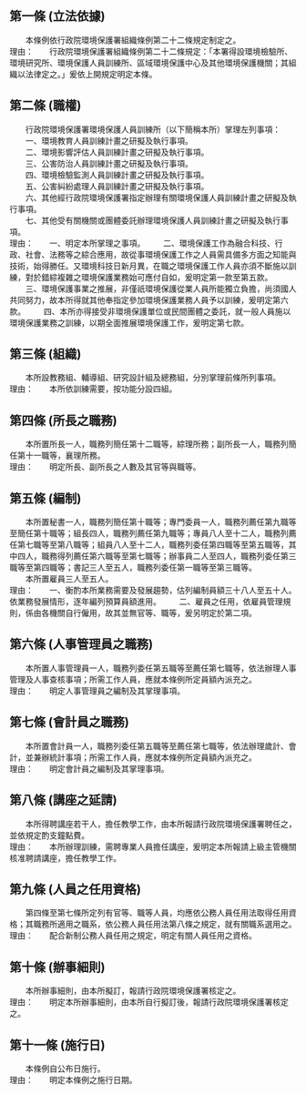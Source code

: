 第一條 (立法依據)
-----------------
　　本條例依行政院環境保護署組織條例第二十二條規定制定之。  
理由：　　行政院環境保護署組織條例第二十二條規定：「本署得設環境檢驗所、環境研究所、環境保護人員訓練所、區域環境保護中心及其他環境保護機關；其組織以法律定之。」爰依上開規定明定本條。

第二條 (職權)
-------------
　　行政院環境保護署環境保護人員訓練所（以下簡稱本所）掌理左列事項：  
　　一、環境教育人員訓練計畫之研擬及執行事項。  
　　二、環境影響評估人員訓練計畫之研擬及執行事項。  
　　三、公害防治人員訓練計畫之研擬及執行事項。  
　　四、環境檢驗監測人員訓練計畫之研擬及執行事項。  
　　五、公害糾紛處理人員訓練計畫之研擬及執行事項。  
　　六、其他經行政院環境保護署指定辦理有關環境保護人員訓練計畫之研擬及執行事項。  
　　七、其他受有關機關或團體委託辦理環境保護人員訓練計畫之研擬及執行事項。  
理由：　　一、明定本所掌理之事項。
　　二、環境保護工作為融合科技、行政、社會、法務等之綜合應用，故從事環境保護工作之人員需具備多方面之知能與技術，始得勝任。又環境科技日新月異，在職之環境保護工作人員亦須不斷施以訓練，對於錯綜複雜之環境保護業務始可應付自如，爰明定第一款至第五款。
　　三、環境保護事業之推展，非僅祇環境保護從業人員所能獨立負擔，尚須國人共同努力，故本所得就其他奉指定參加環境保護業務人員予以訓練，爰明定第六款。
　　四、本所亦得接受非環境保護單位或民間團體之委託，就一般人員施以環境保護業務之訓練，以期全面推展環境保護工作，爰明定第七款。

第三條 (組織)
-------------
　　本所設教務組、輔導組、研究設計組及總務組，分別掌理前條所列事項。  
理由：　　本所依訓練需要，按功能分設四組。

第四條 (所長之職務)
-------------------
　　本所置所長一人，職務列簡任第十二職等，綜理所務；副所長一人，職務列簡任第十一職等，襄理所務。  
理由：　　明定所長、副所長之人數及其官等與職等。

第五條 (編制)
-------------
　　本所置秘書一人，職務列簡任第十職等；專門委員一人，職務列薦任第九職等至簡任第十職等；組長四人，職務列薦任第九職等；專員八人至十二人，職務列薦任第七職等至第八職等；組員八人至十二人，職務列委任第四職等至第五職等，其中四人，職務得列薦任第六職等至第七職等；辦事員二人至四人，職務列委任第三職等至第四職等；書記三人至五人，職務列委任第一職等至第三職等。  
　　本所置雇員三人至五人。  
理由：　　一、衡酌本所業務需要及發展趨勢，估列編制員額三十八人至五十人。依業務發展情形，逐年編列預算員額進用。
　　二、雇員之任用，依雇員管理規則，係由各機關自行僱用，故其並無官等、職等，爰另明定於第二項。

第六條 (人事管理員之職務)
-------------------------
　　本所置人事管理員一人，職務列委任第五職等至薦任第七職等，依法辦理人事管理及人事查核事項；所需工作人員，應就本條例所定員額內派充之。  
理由：　　明定人事管理員之編制及其掌理事項。

第七條 (會計員之職務)
---------------------
　　本所置會計員一人，職務列委任第五職等至薦任第七職等，依法辦理歲計、會計，並兼辦統計事項；所需工作人員，應就本條例所定員額內派充之。  
理由：　　明定會計員之編制及其掌理事項。

第八條 (講座之延請)
-------------------
　　本所得聘講座若干人，擔任教學工作，由本所報請行政院環境保護署聘任之，並依規定酌支鐘點費。  
理由：　　本所辦理訓練，需聘專業人員擔任講座，爰明定本所報請上級主管機關核准聘請講座，擔任教學工作。

第九條 (人員之任用資格)
-----------------------
　　第四條至第七條所定列有官等、職等人員，均應依公務人員任用法取得任用資格；其職務所適用之職系，依公務人員任用法第八條之規定，就有關職系選用之。  
理由：　　配合新制公務人員任用之規定，明定有關人員任用之資格。

第十條 (辦事細則)
-----------------
　　本所辦事細則，由本所擬訂，報請行政院環境保護署核定之。  
理由：　　明定本所辦事細則，由本所自行擬訂後，報請行政院環境保護署核定之。

第十一條 (施行日)
-----------------
　　本條例自公布日施行。  
理由：　　明定本條例之施行日期。